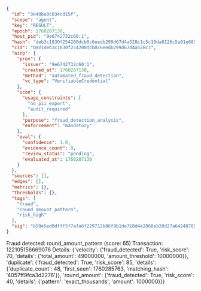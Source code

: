 ```json
{
  "id": "3e40ba0c034cd15f",
  "scope": "agent",
  "key": "RESULT",
  "epoch": 1760287130,
  "host_pid": "9e6742732c60:1",
  "hash": "deb3c1830f254200dcb0c6eedb299d67d4a528c1c5c10da8126c5a01e685cf19",
  "cid": "QmV1deb3c1830f254200dcb0c6eedb299d67d4a528c1",
  "aicp": {
    "prov": {
      "issuer": "9e6742732c60:1",
      "created_at": 1760287130,
      "method": "automated_fraud_detection",
      "vc_type": "VerifiableCredential"
    },
    "ucon": {
      "usage_constraints": [
        "no_pii_export",
        "audit_required"
      ],
      "purpose": "fraud_detection_analysis",
      "enforcement": "mandatory"
    },
    "eval": {
      "confidence": 1.0,
      "evidence_count": 0,
      "review_status": "pending",
      "evaluated_at": 1760287130
    }
  },
  "sources": [],
  "edges": [],
  "metrics": {},
  "thresholds": {},
  "tags": [
    "fraud",
    "round_amount_pattern",
    "risk_high"
  ],
  "sig": "b50e5ed0dfff5f7afa6f229712b86f9b1de718d4e2868eb20d27a64248785a15"
}
```

Fraud detected: round_amount_pattern (score: 65)
Transaction: 122105156669076
Details: {'velocity': {'fraud_detected': True, 'risk_score': 70, 'details': {'total_amount': 49000000, 'amount_threshold': 10000000}}, 'duplicate': {'fraud_detected': True, 'risk_score': 85, 'details': {'duplicate_count': 48, 'first_seen': 1760285763, 'matching_hash': '4057ff9fca3d2276'}}, 'round_amount': {'fraud_detected': True, 'risk_score': 40, 'details': {'pattern': 'exact_thousands', 'amount': 1000000}}}
